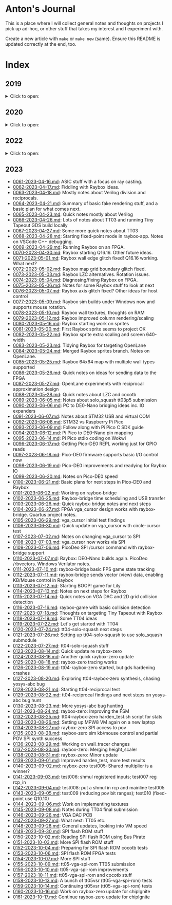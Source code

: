 # Anton's Journal

This is a place where I will collect general notes and thoughts on projects I pick up ad-hoc,
or other stuff that takes my interest and I experiment with.

Create a new article with `make` or `make new` (same). Ensure this README is updated correctly at the end, too.


# Index

## 2019

<details>
<summary>Click to open:</summary>

*   [0001-2019-11-28.md](./0001-2019-11-28.md): Digispark tiny Arduino-based minimal USB device.
*   [0002-2019-12-02.md](./0002-2019-12-02.md): Digispark code experiments, Arduino basics, system requirements.
*   [0003-2019-12-03.md](./0003-2019-12-03.md): Digispark virtual keyboard experiments.
*   [0004-2019-12-04.md](./0004-2019-12-04.md): Stuff about installing Arduino libs.
*   ...TBC...
*   [0009-2019-12-19.md](./0009-2019-12-19.md): Quick update re DigiCDC (more minimal USB stuff).
</details>


## 2020

<details>
<summary>Click to open:</summary>

### A lot of 2020 was about FPGA/CPLD/Verilog stuff, starting with entry `0022`

*   [0010-2020-01-06.md](./0010-2020-01-06.md): Blender 3D SVG path offset extrusion, i.e. Straight Skeleton.
*   [0011-2020-01-07.md](./0011-2020-01-07.md): Geeetech A10 3D printer bed adhesion notes.
*   ...TBC...
*   [0021-2020-05-24.md](./0021-2020-05-24.md): FPGA/Verilog getting started; XC9572 CPLD board design initial notes.
*   [0022-2020-05-26.md](./0022-2020-05-26.md): CPLD board, KiCad notes, Xilinx ISE Webpack.
*   [0023-2020-05-29.md](./0023-2020-05-29.md): Lab setup, XC9572XL CPLD board prep notes.
*   [0024-2020-06-02.md](./0024-2020-06-02.md): Quick notes about JLCPCB and other PCB ideas.
*   [0025-2020-06-04.md](./0025-2020-06-04.md): NES Dev board ideas and some thoughts on STM32 types, speed, overclocking.
*   [0026-2020-06-06.md](./0026-2020-06-06.md): Initial tests of DP's XC9572XL CPLD board, Bus Pirate, XSVF player, JTAG.
*   [0027-2020-06-08.md](./0027-2020-06-08.md): Quick notes on my CPLD board, Xilinx ISE on Linux.
*   [0028-2020-06-09.md](./0028-2020-06-09.md): More Xilinx ISE and PACE stuff. Success!
*   [0029-2020-06-15.md](./0029-2020-06-15.md): Following fpga4fun.com on my CPLD board.
*   [0030-2020-06-17.md](./0030-2020-06-17.md): test05f/g/h (music) designs, and working around ISE/Fitter/Synth bugs.
*   [0031-2020-06-19.md](./0031-2020-06-19.md): test05h: Calculating notes.
*   [0032-2020-06-20.md](./0032-2020-06-20.md): CPLD optimisation/fitting and more music box stuff.
*   [0033-2020-06-21.md](./0033-2020-06-21.md): Quick note about starting a Pong-like design.
*   [0034-2020-06-22.md](./0034-2020-06-22.md): Basic VGA output working from by XC9572XL CPLD board.
*   ...TBC...
*   [0049-2020-08-02.md](./0049-2020-08-02.md): CPLD t09d: ROM-based tile map VGA renderer.
*   [0050-2020-08-03.md](./0050-2020-08-03.md): Verilator and vgasim.
*   [0051-2020-08-04.md](./0051-2020-08-04.md): More Verilator: Register initialisation/randomisation.
*   ...TBC...
*   [0057-2020-08-10.md](./0057-2020-08-10.md): Quick notes about GT's (ZipCPU's) Verilator simulation models, re QSPIFLASHSIM.
*   [0058-2020-08-11.md](./0058-2020-08-11.md): Last from 2020: Some FPGA/CPLD/Verilog/Verilator final notes and thoughts about 6502 DMA/Video bus sharing.
</details>

## 2022

<details>
<summary>Click to open:</summary>

*   [0059-2022-04-02.md](./0059-2022-04-02.md): Restart from 2022: Some VirtualBox symlinks stuff under Windows 10 host.
*   [0060-2022-11-23.md](./0060-2022-11-23.md): Loose notes and next steps after Connectorama (ACUcard) first attempt.
</details>

## 2023

*   [0061-2023-04-16.md](./0061-2023-04-16.md): ASIC stuff with a focus on ray casting.
*   [0062-2023-04-17.md](./0062-2023-04-17.md): Fiddling with Raybox ideas.
*   [0063-2023-04-18.md](./0063-2023-04-18.md): Mostly notes about Verilog division and reciprocals.
*   [0064-2023-04-21.md](./0064-2023-04-21.md): Summary of basic fake rendering stuff, and a basic plan for what comes next.
*   [0065-2023-04-23.md](./0065-2023-04-23.md): Quick notes mostly about Verilog
*   [0066-2023-04-26.md](./0066-2023-04-26.md): Lots of notes about TT03 and running Tiny Tapeout GDS build locally
*   [0067-2023-04-27.md](./0067-2023-04-27.md): Some more quick notes about TT03
*   [0068-2023-04-28.md](./0068-2023-04-28.md): Starting fixed-point mode in raybox-app. Notes on VSCode C++ debugging.
*   [0069-2023-04-29.md](./0069-2023-04-29.md): Running Raybox on an FPGA.
*   [0070-2023-04-30.md](./0070-2023-04-30.md): Raybox starting Q16.16. Other future ideas.
*   [0071-2023-05-01.md](./0071-2023-05-01.md): Raybox wall edge glitch fixed! Q16.16 working. What next?
*   [0072-2023-05-02.md](./0072-2023-05-02.md): Raybox map grid boundary glitch fixed.
*   [0073-2023-05-03.md](./0073-2023-05-03.md): Raybox LZC alternatives. Rotation issues.
*   [0074-2023-05-04.md](./0074-2023-05-04.md): Diagnosing/fixing Raybox on FPGA.
*   [0075-2023-05-06.md](./0075-2023-05-06.md): Notes for some Raybox stuff to look at next
*   [0076-2023-05-07.md](./0076-2023-05-07.md): Raybox axis glitch fixed? Other ideas for host control
*   [0077-2023-05-09.md](./0077-2023-05-09.md): Raybox sim builds under Windows now and supports mouse rotation.
*   [0078-2023-05-10.md](./0078-2023-05-10.md): Raybox wall textures, thoughts on RAM
*   [0079-2023-05-12.md](./0079-2023-05-12.md): Raybox improved column rendering/scaling
*   [0080-2023-05-16.md](./0080-2023-05-16.md): Raybox starting work on sprites
*   [0081-2023-05-20.md](./0081-2023-05-20.md): First Raybox sprite seems to project OK
*   [0082-2023-05-22.md](./0082-2023-05-22.md): Raybox sprite extra scaling and screen 640-width
*   [0083-2023-05-23.md](./0083-2023-05-23.md): Tidying Raybox for targeting OpenLane
*   [0084-2023-05-24.md](./0084-2023-05-24.md): Merged Raybox sprites branch. Notes on OpenLane.
*   [0085-2023-05-25.md](./0085-2023-05-25.md): Raybox 64x64 map with multiple wall types supported
*   [0086-2023-05-26.md](./0086-2023-05-26.md): Quick notes on ideas for sending data to the FPGA
*   [0087-2023-05-27.md](./0087-2023-05-27.md): OpenLane experiments with reciprocal approximation design
*   [0088-2023-05-28.md](./0088-2023-05-28.md): Quick notes about LZC and cocotb
*   [0089-2023-06-05.md](./0089-2023-06-05.md): Notes about solo_squash tt03p5 submission
*   [0090-2023-06-06.md](./0090-2023-06-06.md): PC to DE0-Nano bridging ideas inc. IO expanders
*   [0091-2023-06-07.md](./0091-2023-06-07.md): Notes about STM32 USB and virtual COM
*   [0092-2023-06-08.md](./0092-2023-06-08.md): STM32 vs Raspberry Pi Pico
*   [0093-2023-06-09.md](./0093-2023-06-09.md): Follow along with Pi Pico C SDK guide
*   [0094-2023-06-12.md](./0094-2023-06-12.md): Pi Pico to DE0-Nano pin mapping
*   [0095-2023-06-14.md](./0095-2023-06-14.md): Pi Pico stdio coding on Wokwi
*   [0096-2023-06-17.md](./0096-2023-06-17.md): Getting Pico-DE0 REPL working just for GPIO reads
*   [0097-2023-06-18.md](./0097-2023-06-18.md): Pico-DE0 firmware supports basic I/O control now
*   [0098-2023-06-19.md](./0098-2023-06-19.md): Pico-DE0 improvements and readying for Raybox IO
*   [0099-2023-06-20.md](./0099-2023-06-20.md): Notes on Pico-DE0 speed
*   [0100-2023-06-21.md](./0100-2023-06-21.md): Basic plans for next steps in Pico-DE0 and Raybox
*   [0101-2023-06-22.md](./0101-2023-06-22.md): Working on raybox-bridge
*   [0102-2023-06-25.md](./0102-2023-06-25.md): Raybox-bridge time scheduling and USB transfer
*   [0103-2023-06-26.md](./0103-2023-06-26.md): Quick raybox-bridge notes and next steps
*   [0104-2023-06-27.md](./0104-2023-06-27.md): FPGA vga_cursor design works with raybox-bridge. Quartus project notes.
*   [0105-2023-06-29.md](./0105-2023-06-29.md): vga_cursor initial test findings
*   [0106-2023-06-30.md](./0106-2023-06-30.md): Quick update on vga_cursor with circle-cursor test
*   [0107-2023-07-02.md](./0107-2023-07-02.md): Notes on changing vga_cursor to SPI
*   [0108-2023-07-03.md](./0108-2023-07-03.md): vga_cursor now works via SPI
*   [0109-2023-07-06.md](./0109-2023-07-06.md): PicoDeo SPI /cursor command with raybox-bridge support
*   [0110-2023-07-07.md](./0110-2023-07-07.md): Raybox: DE0-Nano builds again. PicoDeo /rbvectors. Windows Verilator notes.
*   [0111-2023-07-10.md](./0111-2023-07-10.md): raybox-bridge basic FPS game state tracking
*   [0112-2023-07-11.md](./0112-2023-07-11.md): raybox-bridge sends vector (view) data, enabling KB/Mouse control in Raybox
*   [0113-2023-07-12.md](./0113-2023-07-12.md): Starting BOOP! game for Lily
*   [0114-2023-07-13.md](./0114-2023-07-13.md): Notes on next steps for Raybox
*   [0115-2023-07-14.md](./0115-2023-07-14.md): Quick notes on VGA DAC and 2D grid collision detection
*   [0116-2023-07-16.md](./0116-2023-07-16.md): raybox-game with basic collision detection
*   [0117-2023-07-18.md](./0117-2023-07-18.md): Thoughts on targeting Tiny Tapeout with Raybox
*   [0118-2023-07-19.md](./0118-2023-07-19.md): Some TT04 ideas
*   [0119-2023-07-22.md](./0119-2023-07-22.md): Let's get started with TT04
*   [0120-2023-07-24.md](./0120-2023-07-24.md): tt04-solo-squash next steps
*   [0121-2023-07-26.md](./0121-2023-07-26.md): Setting up tt04-solo-squash to use solo_squash submodule
*   [0122-2023-07-27.md](./0122-2023-07-27.md): tt04-solo-squash stuff
*   [0123-2023-08-14.md](./0123-2023-08-14.md): Quick update re raybox-zero
*   [0124-2023-08-16.md](./0124-2023-08-16.md): Another quick raybox-zero update
*   [0125-2023-08-18.md](./0125-2023-08-18.md): raybox-zero tracing works
*   [0126-2023-08-19.md](./0126-2023-08-19.md): tt04-raybox-zero started, but gds hardening crashes
*   [0127-2023-08-20.md](./0127-2023-08-20.md): Exploring tt04-raybox-zero synthesis, chasing yosys-abc bug
*   [0128-2023-08-21.md](./0128-2023-08-21.md): Starting tt04-reciprocal test
*   [0129-2023-08-22.md](./0129-2023-08-22.md): tt04-reciprocal findings and next steps on yosys-abc bug hunt
*   [0130-2023-08-23.md](./0130-2023-08-23.md): More yosys-abc bug hunting
*   [0131-2023-08-24.md](./0131-2023-08-24.md): raybox-zero: Improving the FSM
*   [0132-2023-08-25.md](./0132-2023-08-25.md): tt04-raybox-zero harden_test.sh script for stats
*   [0133-2023-08-26.md](./0133-2023-08-26.md): Setting up MPW8 VM again on a new laptop
*   [0134-2023-08-27.md](./0134-2023-08-27.md): raybox-zero SPI access to pov
*   [0135-2023-08-28.md](./0135-2023-08-28.md): raybox-zero sim kb/mouse control and partial POV SPI synth success
*   [0136-2023-08-29.md](./0136-2023-08-29.md): Working on wall_tracer changes
*   [0137-2023-08-30.md](./0137-2023-08-30.md): raybox-zero: Merging height_scaler
*   [0138-2023-08-31.md](./0138-2023-08-31.md): raybox-zero: Minor update
*   [0139-2023-09-01.md](./0139-2023-09-01.md): Improved harden_test, more test results
*   [0140-2023-09-02.md](./0140-2023-09-02.md): raybox-zero test005: Shared multiplier is a winner?
*   [0141-2023-09-03.md](./0141-2023-09-03.md): test006: shmul registered inputs; test007 reg rcp_in
*   [0142-2023-09-04.md](./0142-2023-09-04.md): test008: put a shmul in rcp and mainline test005
*   [0143-2023-09-05.md](./0143-2023-09-05.md): test009 (reducing pov bit ranges); test010 (fixed-point use Q10.10)
*   [0144-2023-09-06.md](./0144-2023-09-06.md): Work on implementing textures
*   [0145-2023-09-08.md](./0145-2023-09-08.md): Notes during TT04 final submission
*   [0146-2023-09-26.md](./0146-2023-09-26.md): VGA DAC PCB
*   [0147-2023-09-27.md](./0147-2023-09-27.md): What next: TT05 etc.
*   [0148-2023-09-28.md](./0148-2023-09-28.md): General updates, looking into VM speed
*   [0149-2023-09-30.md](./0149-2023-09-30.md): SPI flash ROM stuff
*   [0150-2023-10-02.md](./0150-2023-10-02.md): Reading SPI flash ROM using Bus Pirate
*   [0151-2023-10-03.md](./0151-2023-10-03.md): More SPI flash ROM stuff
*   [0152-2023-10-04.md](./0152-2023-10-04.md): Preparing for SPI flash ROM cocotb tests
*   [0153-2023-10-06.md](./0153-2023-10-06.md): SPI flash ROM FPGA tests
*   [0154-2023-10-07.md](./0154-2023-10-07.md): More SPI stuff
*   [0155-2023-10-09.md](./0155-2023-10-09.md): tt05-vga-spi-rom TT05 submission
*   [0156-2023-10-10.md](./0156-2023-10-10.md): tt05-vga-spi-rom improvements
*   [0157-2023-10-11.md](./0157-2023-10-11.md): tt05-vga-spi-rom and cocotb stuff
*   [0158-2023-10-13.md](./0158-2023-10-13.md): A bunch of tt05vsr (tt05-vga-spi-rom) tests
*   [0159-2023-10-14.md](./0159-2023-10-14.md): Continuing tt05vsr (tt05-vga-spi-rom) tests
*   [0160-2023-10-16.md](./0160-2023-10-16.md): Work on raybox-zero update for chipIgnite
*   [0161-2023-10-17.md](./0161-2023-10-17.md): Continue raybox-zero update for chipIgnite
